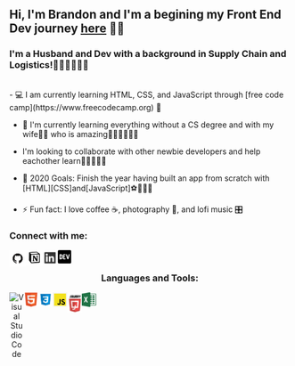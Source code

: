 ## Hi, I'm Brandon and I'm a begining my Front End Dev journey [here](https://github.com/brndndev/100-days-of-code/blob/master/log.md)  👋🏾

### I'm a Husband and Dev with a background in Supply Chain and Logistics!👷🏾‍♂️👨🏾‍💻
<br />
- 💻 I am currently learning HTML, CSS, and JavaScript through [free code camp](https://www.freecodecamp.org) 👾

- 📓 I'm currently learning everything without a CS degree and with my wife👰🏾 who is amazing👨🏾‍🎓👩🏾‍🎓

- I'm looking to collaborate with other newbie developers and help eachother learn🏃🏾‍♂️🏃🏾
- 🥅 2020 Goals: Finish the year having built an app from scratch with [HTML][CSS]and[JavaScript]⚽️🏃🏾‍♂️

- ⚡️ Fun fact: I love coffee ☕️, photography 📸, and lofi music 🎛

### Connect with me:

<img align="left" alt="https://github.com/brndndev" width="30px" src="/images/githubimages-1.png" />

<img align="left"  alt="https://www.notion.so/7a13ec7f3cf346768deff36f8f5f1655?v=5156e0f7a6184a15af814995e2787583&showMoveTo=true" width="30px" src="/images/notion-1.jpeg" />

<img align="left"  alt="https://www.linkedin.com/brandon-j-price/" width="26px" src="/images/linkedin.png" />

<img align="left"  alt="https://dev.to/brndndev" width="26px" src="/images/devto.svg" />

<br />

<center>

### Languages and Tools:
<img align="left"  alt="Visual Studio Code" width="26px" src="1024px-Visual_Studio_Code_1.35_icon.svg.png" />

<img align="left"  alt="HTML" width="26px" src="/images/html5-40-1175193.png" />

<img align="left"  alt="CSS" width="26px" src="/images/css.png" />

<img align="left"  alt="JavaScript" width="26px" src="/images/javascript-icon-png-favpng-ruDBDhxzVxWHgXXtH2Hi1XzJf.jpg" />

<img align="left"  alt="JQuery" width="26px" src="/images/jquery-icon-16.jpg.png" />

<img align="left"  alt="Excel" width="26px" src="/images/1043px-Microsoft_Excel_2013_logo.svg.png" />


<br />
<br />
<center />